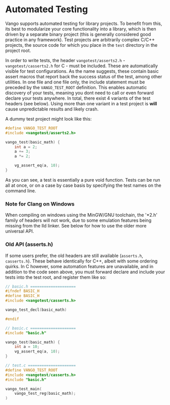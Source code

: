 # Automated Testing
Vango supports automated testing for library projects. To benefit from this, its best to modularize your core functionality into a library, which is then driven by a separate binary project (this is generally considered good practice in any framework). Test projects are arbitrarily complex C/C++ projects, the source code for which you place in the `test` directory in the project root.

In order to write tests, the header `vangotest/asserts2.h` - `vangotest/casserts2.h` for C - must be included. These are automatically visible for test configurations. As the name suggests, these contain basic assert macros that report back the success status of the test, among other utilities. In one file and one file only, the include statement must be preceded by the `VANGO_TEST_ROOT` definition. This enables automatic discovery of your tests, meaning you dont need to call or even forward declare your tests anywhere. In total, there exist 4 variants of the test headers (see below). Using more than one variant in a test project is **will** cause unpredictable results and likely crash.

A dummy test project might look like this:
```cpp
#define VANGO_TEST_ROOT
#include <vangotest/asserts2.h>

vango_test(basic_math) {
    int a = 2;
    a += 3;
    a *= 2;

    vg_assert_eq(a, 10);
}
```
As you can see, a test is essentially a pure void function. Tests can be run all at once, or on a case by case basis by specifying the test names on the command line.

### Note for Clang on Windows
When compiling on windows using the MinGW/GNU toolchain, the '*2.h' family of headers will not work, due to some emulation features being missing from the lld linker. See below for how to use the older more universal API.

### Old API (asserts.h)
If some users prefer, the old headers are still available (`asserts.h`, `casserts.h`). These behave identically for C++, albeit with some ordering quirks. In C however, some automation features are unavailable, and in addition to the code seen above, you must forward declare and include your tests into the test root, and register them like so:
```c
// basic.h ====================
#ifndef BASIC_H
#define BASIC_H
#include <vangotest/casserts.h>

vango_test_decl(basic_math)

#endif

// basic.c ====================
#include "basic.h"

vango_test(basic_math) {
    int a = 10;
    vg_assert_eq(a, 10);
}

// test.c =====================
#define VANGO_TEST_ROOT
#include <vangotest/casserts.h>
#include "basic.h"

vango_test_main(
    vango_test_reg(basic_math);
)
```

